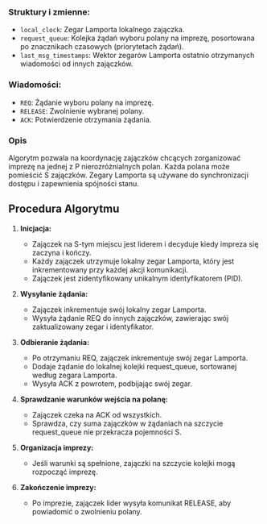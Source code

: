 ### Struktury i zmienne:

- `local_clock`: Zegar Lamporta lokalnego zajączka.
- `request_queue`: Kolejka żądań wyboru polany na imprezę, posortowana po znacznikach czasowych (priorytetach żądań).
- `last_msg_timestamps`: Wektor zegarów Lamporta ostatnio otrzymanych wiadomości od innych zajączków.

### Wiadomości:

- `REQ`: Żądanie wyboru polany na imprezę.
- `RELEASE`: Zwolnienie wybranej polany.
- `ACK`: Potwierdzenie otrzymania żądania.

### Opis

Algorytm pozwala na koordynację zajączków chcących zorganizować imprezę na jednej z P nierozróżnialnych polan. Każda polana może pomieścić S zajączków. Zegary Lamporta są używane do synchronizacji dostępu i zapewnienia spójności stanu.

## Procedura Algorytmu

1. **Inicjacja:**
   - Zajączek na S-tym miejscu jest liderem i decyduje kiedy impreza się zaczyna i kończy.
   - Każdy zajączek utrzymuje lokalny zegar Lamporta, który jest inkrementowany przy każdej akcji komunikacji.
   - Zajączek jest zidentyfikowany unikalnym identyfikatorem (PID).

2. **Wysyłanie żądania:**
   - Zajączek inkrementuje swój lokalny zegar Lamporta.
   - Wysyła żądanie REQ do innych zajączków, zawierając swój zaktualizowany zegar i identyfikator.

3. **Odbieranie żądania:**
   - Po otrzymaniu REQ, zajączek inkrementuje swój zegar Lamporta.
   - Dodaje żądanie do lokalnej kolejki request_queue, sortowanej według zegara Lamporta.
   - Wysyła ACK z powrotem, podbijając swój zegar.

4. **Sprawdzanie warunków wejścia na polanę:**
   - Zajączek czeka na ACK od wszystkich.
   - Sprawdza, czy suma zajączków w żądaniach na szczycie request_queue nie przekracza pojemności S.

5. **Organizacja imprezy:**
   - Jeśli warunki są spełnione, zajączki na szczycie kolejki mogą rozpocząć imprezę.

6. **Zakończenie imprezy:**
   - Po imprezie, zajączek lider wysyła komunikat RELEASE, aby powiadomić o zwolnieniu polany.


